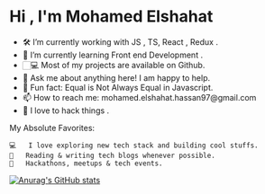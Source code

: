<h1> Hi , I'm Mohamed Elshahat </h1>
 <ul>
    <li>🛠   I’m currently working with JS , TS, React , Redux  .
    <li>🚀   I’m currently learning Front end Development .
    <li>🏻‍💻 Most of my projects are available on Github.
    <li>💬   Ask me about anything here! I am happy to help.
    <li>👾   Fun fact: Equal is Not Always Equal in Javascript.
    <li>📫   How to reach me: mohamed.elshahat.hassan97@gmail.com
    <li>📝   I love to hack things .
 </ul>
My Absolute Favorites:

    💻   I love exploring new tech stack and building cool stuffs.
    📰   Reading & writing tech blogs whenever possible.
    🍕   Hackathons, meetups & tech events.

[![Anurag's GitHub stats](https://github-readme-stats.vercel.app/api?username=shahat&hide=contribs,prs&show_icons=true&theme=radical)](https://github.com/anuraghazra/github-readme-stats)
